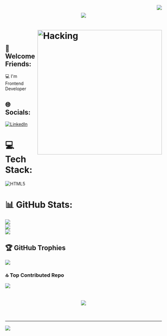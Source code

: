 
<img align="right" src="https://visitor-badge.laobi.icu/badge?page_id=Santhoshkumar-3578-Santhoshkumar-3578-" /><h1 align="center">
    <img src="https://readme-typing-svg.herokuapp.com/?font=Righteous&size=35&center=true&vCenter=true&width=500&height=70&duration=4000&lines=Hi+There!+👋;+I'm+Santhosh kumar!;" />
</h1>
<h1 align="centre"><img align="right" alt="Hacking" width="400" src="https://media.tenor.com/GfSX-u7VGM4AAAAC/coding.gif"></h1>
<br>

## 💫 Welcome Friends:
💻 I'm Frontend Developer

## 🌐 Socials:
[![LinkedIn](https://img.shields.io/badge/LinkedIn-%230077B5.svg?logo=linkedin&logoColor=white)](https://linkedin.com/in/santhosh3578-p)

# 💻 Tech Stack:
 ![HTML5](https://img.shields.io/badge/html5-%23E34F26.svg?style=for-the-badge&logo=html5&logoColor=white)
 
# 📊 GitHub Stats:
![](https://github-readme-stats.vercel.app/api?usernameSanthoshkumar-3578-&theme=radical&hide_border=false&include_all_commits=false&count_private=true)<br/>
![](https://github-readme-streak-stats.herokuapp.com/?user=Santhoshkumar-3578-&theme=radical&hide_border=false)<br/>
![](https://github-readme-stats.vercel.app/api/top-langs/?username=Santhoshkumar-3578-&theme=radical&hide_border=false&include_all_commits=false&count_private=true&layout=compact)

## 🏆 GitHub Trophies
![](https://github-profile-trophy.vercel.app/?username=Santhoshkumar-3578-&theme=radical&no-frame=false&no-bg=false&margin-w=4)

### 🔝 Top Contributed Repo
![](https://github-contributor-stats.vercel.app/api?username=Santhoshkumar-3578-&limit=5&theme=radical&combine_all_yearly_contributions=true)

<h1 align="center">
    <img src="https://readme-typing-svg.herokuapp.com/?font=Righteous&size=35&center=true&vCenter=true&width=500&height=70&duration=4000&lines=Thank+You+Friends!🙏" />
</h1><br>

---
[![](https://visitcount.itsvg.in/api?id=Santhoshkumar-3578-&icon=2&color=0)](https://visitcount.itsvg.in)

<!-- Proudly created with GPRM ( https://gprm.itsvg.in ) -->
